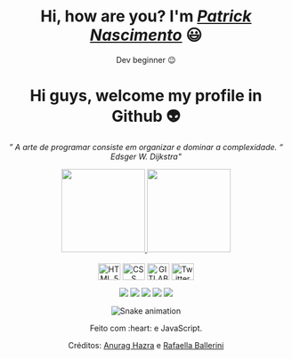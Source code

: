 <div>
  <h1 align="center">Hi, how are you? I'm <a href="https://www.linkedin.com/in/patrick-nascimento-585815230/" target="_blank"><i>Patrick Nascimento</i></a> 😃️</h1>
  <p align="center">Dev beginner 😉️</h2>
</div>


<h1 align="center"> 
  Hi guys, welcome my profile in Github 👽
</h1>

<p align="center"><i>” A arte de programar consiste em organizar e dominar a complexidade. “
<br> Edsger W. Dijkstra"</i></p>

<!-- informações github-->
<div align="center">
  <a href="https://github.com/pmoraes230">
    <img height="150em" src="https://github-readme-stats.vercel.app/api?username=pmoraes230&account_private=true&include_all_commits=true&show_icons=true&theme=dracula&hide_border=false&show_owner=true"/>
   <img height="150em" src="https://github-readme-stats.vercel.app/api/top-langs/?username=pmoraes230&theme=dracula&hide_border=true&&layout=compact"/>
  </a>
</div>

<!-- area de png-->
<div align="center" valign="top"><br>
 
  <img align="center" alt="HTML 5" height="30" width="40" src="https://cdn.pixabay.com/photo/2017/08/05/11/16/logo-2582748_1280.png">
  <img align="center" alt="CSS" height="30" width="40" src="https://logospng.org/download/css-3/logo-css-3-2048.png">
  <img align="center" alt="GITLAB" height="30" width="40" src="https://seeklogo.com/images/G/gitlab-logo-FAA48EFD02-seeklogo.com.png">
  <img align="center" alt="Twitter" height="30" width="40" src="https://www.clipartmax.com/png/full/35-351265_twitter-png-png-images-twitter-round-logo-png-transparent-background.png">
<div align="center">
  
  <!-- area redes sociais-->
  <a href="https://twitter.com/pmoraes2300" target="_blank"><img align src="https://img.shields.io/badge/Twitter-1DA1F2?style=for-the-badge&logo=twitter&logoColor=white" target="_blank"></a>
  <a href="https://www.instagram.com/patrick_nascimento_206/" target="_blank"><img align src="https://img.shields.io/badge/-Instagram-%23E4405F?style=for-the-badge&logo=instagram&logoColor=white" target="_blank"></a>
  <a href="https://www.facebook.com/patrick.nascimento.35574/" target="_blank"><img src="https://img.shields.io/badge/Facebook-1877F2?style=for-the-badge&logo=facebook&logoColor=white" target="_blank"></a>
  <a href="https://www.linkedin.com/in/patrick-nascimento-585815230/" target="_blank"><img src="https://img.shields.io/badge/-LinkedIn-%230077B5?style=for-the-badge&logo=linkedin&logoColor=white" target="_blank"></a> 
  <a href="mailto:pmoraes230nascimento@gmail.com"><img src="https://img.shields.io/badge/-Gmail-%23333?style=for-the-badge&logo=gmail&logoColor=white" target="_blank"></a>
</div>

<div align="center">
  
  ![Snake animation](https://github.com/danielbped/danielbped/blob/output/github-contribution-grid-snake.svg)
  
</div>

<div align="center">
  <p>Feito com :heart: e JavaScript.</p>
  <p>Créditos: <a href="https://github.com/anuraghazra/github-readme-stats">Anurag Hazra</a> e <a href="https://github.com/rafaballerini">Rafaella Ballerini</a></p>
</div>
